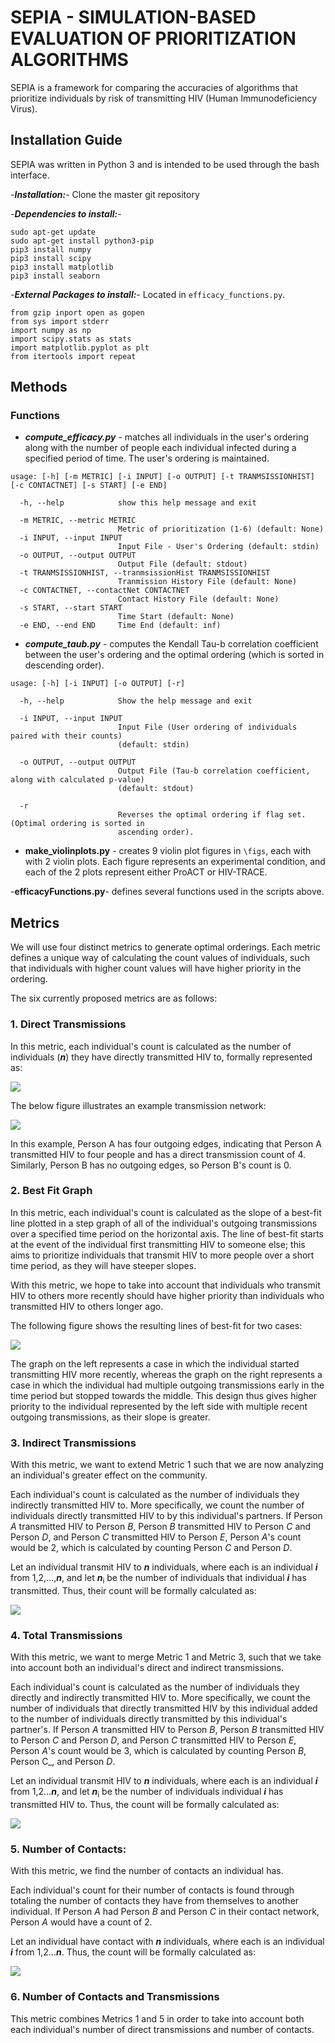 # SEPIA - SIMULATION-BASED EVALUATION OF PRIORITIZATION ALGORITHMS

SEPIA is a framework for comparing the accuracies of algorithms that prioritize individuals by risk of transmitting HIV (Human Immunodeficiency Virus).

## Installation Guide
SEPIA was written in Python 3 and is intended to be used through the bash interface.

-___Installation:___- Clone the master git repository

-___Dependencies to install:___-
```
sudo apt-get update
sudo apt-get install python3-pip
pip3 install numpy
pip3 install scipy
pip3 install matplotlib
pip3 install seaborn
```
-___External Packages to install:___- Located in ```efficacy_functions.py```.
```
from gzip inport open as gopen
from sys import stderr
import numpy as np
import scipy.stats as stats
import matplotlib.pyplot as plt
from itertools import repeat
```

## Methods

### Functions

- ___compute_efficacy.py___ - matches all individuals in the user's ordering along with the number of people each individual infected during a specified period of time. The user's ordering is maintained.

```
usage: [-h] [-m METRIC] [-i INPUT] [-o OUTPUT] [-t TRANMSISSIONHIST] [-c CONTACTNET] [-s START] [-e END]
  
  -h, --help            show this help message and exit
  
  -m METRIC, --metric METRIC
                        Metric of prioritization (1-6) (default: None)
  -i INPUT, --input INPUT
                        Input File - User's Ordering (default: stdin)
  -o OUTPUT, --output OUTPUT
                        Output File (default: stdout)
  -t TRANMSISSIONHIST, --tranmsissionHist TRANMSISSIONHIST
                        Tranmission History File (default: None)
  -c CONTACTNET, --contactNet CONTACTNET
                        Contact History File (default: None)
  -s START, --start START
                        Time Start (default: None)
  -e END, --end END     Time End (default: inf)

```

- ___compute_taub.py___ - computes the Kendall Tau-b correlation coefficient between the user's ordering and the optimal ordering (which is sorted in descending order).

```
usage: [-h] [-i INPUT] [-o OUTPUT] [-r]
  
  -h, --help            Show the help message and exit
  
  -i INPUT, --input INPUT
                        Input File (User ordering of individuals paired with their counts) 
                        (default: stdin)
  
  -o OUTPUT, --output OUTPUT
                        Output File (Tau-b correlation coefficient, along with calculated p-value)
                        (default: stdout)

  -r 
                        Reverses the optimal ordering if flag set. (Optimal ordering is sorted in 
                        ascending order).
```

- __make_violinplots.py__ - creates 9 violin plot figures in ```\figs```, each with with 2 violin plots. Each figure represents an experimental condition, and each of the 2 plots represent either ProACT or HIV-TRACE.

-__efficacyFunctions.py__- defines several functions used in the scripts above.

## **Metrics**

We will use four distinct metrics to generate optimal orderings. Each metric defines a unique way of calculating the count values of individuals, such that individuals with higher count values will have higher priority in the ordering.

The six currently proposed metrics are as follows:

### **1. Direct Transmissions**
In this metric, each individual's count is calculated as the number of individuals (**_n_**) they have directly transmitted HIV to, formally represented as: 

![](https://github.com/ERSP-HIV-Phylogenetics-and-Transmission/SEPIA/blob/master/assets/images/metric1_formula.PNG)

The below figure illustrates an example transmission network:

![](https://github.com/ERSP-HIV-Phylogenetics-and-Transmission/SEPIA/blob/master/assets/images/Slide1.JPG)

In this example, Person A has four outgoing edges, indicating that Person A transmitted HIV to four people and has a direct transmission count of 4. Similarly, Person B has no outgoing edges, so Person B's count is 0.

### **2. Best Fit Graph**
In this metric, each individual's count is calculated as the slope of a best-fit line plotted in a step graph of all of the individual's outgoing transmissions over a specified time period on the horizontal axis. The line of best-fit starts at the event of the individual first transmitting HIV to someone else; this aims to prioritize individuals that transmit HIV to more people over a short time period, as they will have steeper slopes. 

With this metric, we hope to take into account that individuals who transmit HIV to others more recently should have higher priority than individuals who transmitted HIV to others longer ago.  

The following figure shows the resulting lines of best-fit for two cases: 

![](https://github.com/ERSP-HIV-Phylogenetics-and-Transmission/SEPIA/blob/master/assets/images/Slide3.JPG)

The graph on the left represents a case in which the individual started transmitting HIV more recently, whereas the graph on the right represents a case in which the individual had multiple outgoing transmissions early in the time period but stopped towards the middle. This design thus gives higher priority to the individual represented by the left side with multiple recent outgoing transmissions, as their slope is greater.

### **3. Indirect Transmissions**
With this metric, we want to extend Metric 1 such that we are now analyzing an individual's greater effect on the community. 

Each individual's count is calculated as the number of individuals they indirectly transmitted HIV to. More specifically, we count the number of individuals directly transmitted HIV to by this individual's partners. If Person _A_ transmitted HIV to Person _B_, Person _B_ transmitted HIV to Person _C_ and Person _D_, and Person _C_ transmitted HIV to Person _E_, Person _A_'s count would be 2, which is calculated by counting Person _C_ and Person _D_.

Let an individual transmit HIV to **_n_** individuals, where each is an individual **_i_** from  1,2,...,**_n_**, and let **_n_**<sub>i</sub> be the number of individuals that individual **_i_** has transmitted. Thus, their count will be formally calculated as: 

![](https://github.com/ERSP-HIV-Phylogenetics-and-Transmission/SEPIA/blob/master/assets/images/metric3_formula.PNG)

### **4. Total Transmissions** 
With this metric, we want to merge Metric 1 and Metric 3, such that we take into account both an individual's direct and indirect transmissions. 

Each individual's count is calculated as the number of individuals they directly and indirectly transmitted HIV to. More specifically, we count the number of individuals that directly transmitted HIV by this individual added to the number of individuals directly transmitted by this individual's partner's. If Person _A_ transmitted HIV to Person _B_, Person _B_ transmitted HIV to Person _C_ and Person _D_, and Person _C_ transmitted HIV to Person _E_, Person _A_'s count would be 3, which is calculated by counting Person _B_, Person C_, and Person _D_.

Let an individual transmit HIV to **_n_** individuals, where each is an individual **_i_** from 1,2...**_n_**, and let **_n_**<sub>i</sub> be the number of individuals individual **_i_** has transmitted HIV to. Thus, the count will be formally calculated as:

![](https://github.com/ERSP-HIV-Phylogenetics-and-Transmission/SEPIA/blob/master/assets/images/metric4_formula.PNG)

### **5. Number of Contacts**:
With this metric, we find the number of contacts an individual has.

Each individual's count for their number of contacts is found through totaling the number of contacts they have from themselves to another individual. If Person _A_ had Person _B_ and Person _C_ in their contact network, Person _A_ would have a count of 2. 

Let an individual have contact with **_n_** individuals, where each is an individual **_i_** from 1,2...**_n_**. Thus, the count will be formally calculated as:

![](https://github.com/ERSP-HIV-Phylogenetics-and-Transmission/SEPIA/blob/master/assets/images/metric1_formula.PNG)

### **6. Number of Contacts and Transmissions**
This metric combines Metrics 1 and 5 in order to take into account both each individual's number of direct transmissions and number of contacts. 

